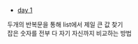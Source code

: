 - [day 1](https://github.com/wjdghks963/algorithm_kotlin/blob/master/app/src/main/java/com/example/algorithm_kotlin/week_1/01_find_max_number.kt)

두개의 반복문을 통해 list에서 제일 큰 값 찾기  
잡은 숫자를 전부 다 자기 자신까지 비교하는 방법

